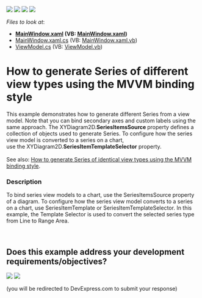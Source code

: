 <!-- default badges list -->
![](https://img.shields.io/endpoint?url=https://codecentral.devexpress.com/api/v1/VersionRange/128569950/24.2.1%2B)
[![](https://img.shields.io/badge/Open_in_DevExpress_Support_Center-FF7200?style=flat-square&logo=DevExpress&logoColor=white)](https://supportcenter.devexpress.com/ticket/details/T500832)
[![](https://img.shields.io/badge/📖_How_to_use_DevExpress_Examples-e9f6fc?style=flat-square)](https://docs.devexpress.com/GeneralInformation/403183)
[![](https://img.shields.io/badge/💬_Leave_Feedback-feecdd?style=flat-square)](#does-this-example-address-your-development-requirementsobjectives)
<!-- default badges end -->
<!-- default file list -->
*Files to look at*:

* **[MainWindow.xaml](./CS/MvvmChart/MainWindow.xaml) (VB: [MainWindow.xaml](./VB/MvvmChart/MainWindow.xaml))**
* [MainWindow.xaml.cs](./CS/MvvmChart/MainWindow.xaml.cs) (VB: [MainWindow.xaml.vb](./VB/MvvmChart/MainWindow.xaml.vb))
* [ViewModel.cs](./CS/MvvmChart/ViewModel.cs) (VB: [ViewModel.vb](./VB/MvvmChart/ViewModel.vb))
<!-- default file list end -->
# How to generate Series of different view types using the MVVM binding style


<p>This example demonstrates how to generate different Series from a view model. Note that you can bind secondary axes and custom labels using the same approach. The XYDiagram2D.<strong>SeriesItemsSource </strong>property defines a collection of objects used to generate Series. To configure how the series view model is converted to a series on a chart, use the XYDiagram2D.<strong>SeriesItemTemplateSelector</strong> property.<br><br>See also: <a href="https://www.devexpress.com/Support/Center/p/T513360">How to generate Series of identical view types using the MVVM binding style</a>.</p>


<h3>Description</h3>

<p>To bind series view models to a chart, use the SeriesItemsSource property of a diagram. To configure how the series view model converts to a series on a chart, use SeriesItemTemplate or SeriesItemTemplateSelector. In this example, the Template Selector is used to convert the selected series type from Line to Range Area.</p>

<br/>


<!-- feedback -->
## Does this example address your development requirements/objectives?

[<img src="https://www.devexpress.com/support/examples/i/yes-button.svg"/>](https://www.devexpress.com/support/examples/survey.xml?utm_source=github&utm_campaign=how-to-generate-series-of-different-view-types-using-the-mvvm-binding-style-t500832&~~~was_helpful=yes) [<img src="https://www.devexpress.com/support/examples/i/no-button.svg"/>](https://www.devexpress.com/support/examples/survey.xml?utm_source=github&utm_campaign=how-to-generate-series-of-different-view-types-using-the-mvvm-binding-style-t500832&~~~was_helpful=no)

(you will be redirected to DevExpress.com to submit your response)
<!-- feedback end -->

